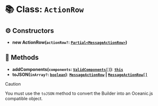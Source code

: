 # 📚 Class: `ActionRow`

## ⚙️ Constructors

- **new ActionRow(`actionRow?`: [`Partial<MessageActionRow>`][MessageActionRowURL])**

## 🔧 Methods

- **addComponents(`components`: [`ValidComponents[]`][ValidComponentsURL])**: **[`this`][ThisURL]**
- **toJSON(`inArray?`: [`boolean`][BooleanURL])**: **[`MessageActionRow`][MessageActionRowURL] | [`MessageActionRow[]`][MessageActionRowURL]**

> [!CAUTION]
> You must use the `toJSON` method to convert the Builder into an Oceanic.js compatible object.

[BooleanURL]: https://developer.mozilla.org/en-US/docs/Web/JavaScript/Reference/Global_Objects/Boolean
[MessageActionRowURL]: https://docs.oceanic.ws/dev/interfaces/Types_Channels.MessageActionRow.html
[ThisURL]: https://developer.mozilla.org/en-US/docs/Web/JavaScript/Reference/Operators/this
[ValidComponentsURL]: https://github.com/FancyStudioTeam/OceanicBuilders/blob/main/src/types.ts#L32
